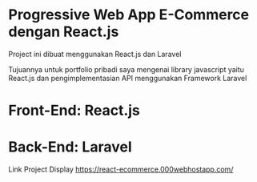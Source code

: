 # Progressive Web App E-Commerce dengan React.js

Project ini dibuat menggunakan React.js dan Laravel

Tujuannya untuk portfolio pribadi saya mengenai library javascript yaitu React.js dan pengimplementasian API menggunakan Framework Laravel

# Front-End: React.js
# Back-End: Laravel

Link Project Display
https://react-ecommerce.000webhostapp.com/
